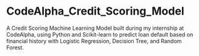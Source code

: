 # CodeAlpha_Credit_Scoring_Model
A Credit Scoring Machine Learning Model built during my internship at CodeAlpha, using Python and Scikit-learn to predict loan default based on financial history with Logistic Regression, Decision Tree, and Random Forest.
